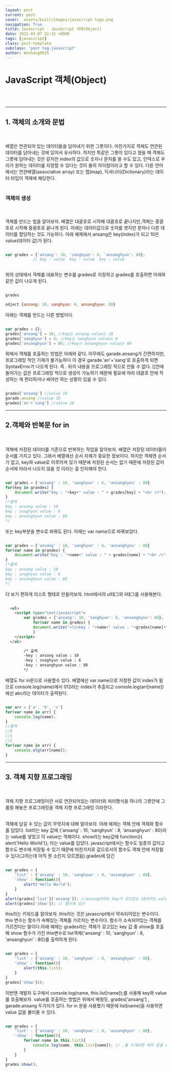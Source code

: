 ```yaml
---
layout: post
current: post
cover:  assets/built/images/javascript-logo.png
navigation: True
title: Javascript - JavaScript 객체(Object)
date: 2022-03-07 22:32 +0900
tags: [javascript]
class: post-template
subclass: 'post tag-javascript'
author: AhnSang0915
---
```


# JavaScript 객체(Object)

<br>
<br>

---

## 1. 객체의 소개와 문법
<br>
<br>
배열은 연관되어 있는 데이터들을 담아내기 위한 그릇이다. 마찬가지로 객체도 연관된 데이터를 담아내는 것에 있어서 유사하다. 하지만 똑같은 그릇이 있다고 쳤을 때 객체도 그릇에 담아내는 것은 같지만 index의 값으로 숫자나 문자를 쓸 수도 있고, 인덱스로 우리가 원하는 데이터를 지정할 수 있다는 것이 둘의 차이점이라고 할 수 있다. 다른 언어에서는 연관배열(associative array) 또는 맵(map), 딕셔너리(Dictionary)라는 데이터 타입이 객체에 해당한다.
<br>
<br>


### 객체의 생성
<br>
<br>
객체를 만드는 법을 알아보자. 배열은 대괄호로 시작해 대괄호로 끝나지만,객체는 중괄호로 시작해 중괄호로 끝나게 된다. 아래는 데이터값으로 숫자를 썻지만 문자나 다른 데이터를 할당하는 것도 가능하다. 아래 예제에서 ansang은 key(index)가 되고 10은 value(데이터 값)가 된다.

~~~javascript

var grades = {'ansang': 10, 'sanghyun': 6, 'ansanghyun': 80};
            // key : value  key : value  key : value
 
~~~

위의 상태에서 객체를 대표하는 변수를 grades로 지정하고 grades를 호출하면 아래와 같은 값이 나오게 된다.

~~~javascript

grades

odject {ansang: 10, sanghyun: 6, ansanghyun: 80}

~~~

아래는 객체를 만드는 다른 방법이다.

~~~javascript

var grades = {};
grades['ansang'] = 10; //key는 ansang value는 10
grades['sanghyun'] = 6; //key는 sanghyun value는 6
grades['ansanghyun'] = 80; //key는 ansanghyun value는 80

~~~

위에서 객체를 호출하는 방법은 아래와 같다. 아무래도 garade.ansang가 간편하지만, 프로그래밍 적인 기재가 불가능하다 이 경우 garade.'an'+'sang'로 호출하게 되면 SyntaxError가 나오게 된다. 즉 . 뒤의 내용을 프로그래밍 적으로 만들 수 없다. []안에 들어가는 값은 프로그래밍 적으로 생성이 가능하기 때문에 필요에 따라 대괄호 안에 작성하는 게 편리하거나 써야만 하는 상황이 있을 수 있다.

~~~javascript

grades['ansang'] //value 10
garade.ansang //value 10
grades['an'+'sang'] //value 10

~~~

---

## 2.객체와 반복문 for in
<br>
<br>
객체에 저장된 데이터를 기준으로 반복하는 작업을 알아보자. 배열은 저장된 데이터들이 순서를 가지고 있다. 그래서 배열에선 순서 자체가 중요한 정보이다. 하지만 객체엔 순서가 없고, key와 value로 이루어져 있기 때문에 저장된 순서는 없기 때문에 저장된 값이 순서에 따라서 나오지 않을 것 이라는 걸 인지해야 한다.

~~~javascript

var grades = {'ansang' : 10, 'sanghyun' : 6, 'ansanghynu' : 80}
for(key in grandes) {
    document.write("key : "+key+" value : " + grades[key] + "<br />");
}
/*출력
key : ansang value : 10
key : snaghyun value : 6
key : ansanghyun value : 80
*/

~~~
또는 key부분을 변수로 바꿔도 된다. 아래는 var name으로 바꿔보았다.
~~~javascript

var grades = {'ansang' : 10, 'sanghyun' : 6, 'ansanghynu' : 80}
for(var name in grandes) {
    document.write("key : "+name+" value : " + grades[name] + "<br />");
}
/*출력
key : ansang value : 10
key : snaghyun value : 6
key : ansanghyun value : 80
*/

~~~
더 보기 편하게 리스트 형태로 만들어보자. html에서의 ul태그와 li태그를 사용해본다.
~~~html

  <ul>
    <script type="text/javascript">
        var grades = {'ansang': 10, 'sanghyun': 6, 'ansanghynu': 80};
            for(var name in grades) {
            document.write("<li>key : "+name+" value : "+grades[name]+"</li>");
            }    
    </script>
  </ul>

        /* 출력
        -key : ansang value : 10
        -key : snaghyun value : 6
        -key : ansanghyun value : 80
        */
~~~
배열도 for in문으로 사용할수 있다. 배열에선 var name으로 지정한 값이 index가 됨으로 console.log(name)에서 012라는 index가 추출되고 console.log(arr[name])에선 abc라는 데이터가 출력된다. 

~~~javascript

var arr = ['a', 'b', 'c']
for(var name in arr) {
    console.log(name);
}
//출력 
//0
//1
//2
for(var name in arr) {
    console.olg(arr[name]);
}


~~~

---

## 3. 객체 지향 프로그래밍
<br>
<br>
객체 지향 프로그래밍이란 서로 연관되어있는 데이터와 처리형식을 하나의 그릇안에 그룹핑 해놓은 프로그래밍을 객체 지향 프로그래밍 이라한다.
<br>
<br>

객체에 담길 수 있는 값이 무엇지에 대해 알아보자. 아래 예제는 객체 안에 객체와 함수를 담았다. list라는 key 값에 {'ansang' : 10, 'sanghyun' : 8, 'ansanghyun' : 80}라는 value를 넣었고 이 value는 객체이다. show라는 key값에 function(){ alert('Hello World')}; 라는 value를 담았다. javascript에서는 함수도 일종의 값이고 함수도 변수에 저장될 수 있기 때문에 마찬가지로 값으로서의 함수도 객체 안에 저장될 수 있다(고하는데 아직 뭔 소린지 모르겠음).grades에 담긴 

~~~javascript

var grades = {
    'list' : {'ansang' : 10, 'sanghyun' : 8, 'ansanghyun' : 80},
    'show' : function(){
        alert('Hello World');
    }
}
alert(grades['list']['ansang']); //ansang이라는 key가 갖고있는 10이라는 value에 접근
alert(grades['show']); // 함수에 접근
~~~
this라는 키워드를 알아보자. this라는 것은 javascript에서 약속되어있는 변수이다. this 변수는 함수가 속해있는 객체를 가르치는 변수이다. 함수가 소속되어있는 객체를 가르친다는 말이다.아래 예제는 grades라는 객체가 갖고있는 key 값 중 show를 호출해 show 함수가 가진 this변수로 list객체{'ansang' : 10, 'sanghyun' : 8, 'ansanghyun' : 80}를 출력하게 된다.

~~~javascript

var grades = {
    'list' : {'ansang' : 10, 'sanghyun' : 8, 'ansanghyun' : 80},
    'show' : function(){
        alert(this.list);
    }
}
grades['show']();

~~~
이번엔 개발자 도구에서 console.log(name, this.list\[name\]);를 사용해 key와 value를 호출해보자. value를 호출하는 방법은 위에서 배웠듯,  grades\['ansang'\] , garade.ansang 두가지가 있다. for in 문을 사용했기 때문에 list\[name\]을 사용하면 value 값을 불러올 수 있다.

~~~javascript

var grades = {
    'list' : {'ansang' : 10, 'sanghyun' : 8, 'ansanghyun' : 80},
    'show' : function(){
        for(var name in this.list){
            console.log(name, this.list[name]); // ,를 쓰게되면 여러 값을 출력할 수 있다.
        }
    }
}
grades.show();

~~~